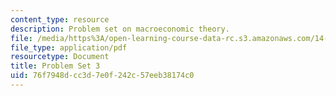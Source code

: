 ```yaml
---
content_type: resource
description: Problem set on macroeconomic theory.
file: /media/https%3A/open-learning-course-data-rc.s3.amazonaws.com/14-06-intermediate-macroeconomic-theory-spring-2003/76f7948dcc3d7e0f242c57eeb38174c0_ps3.pdf
file_type: application/pdf
resourcetype: Document
title: Problem Set 3
uid: 76f7948d-cc3d-7e0f-242c-57eeb38174c0
---
```

